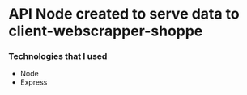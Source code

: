 # API Node created to serve data to client-webscrapper-shoppe

### Technologies that I used
- Node
- Express
